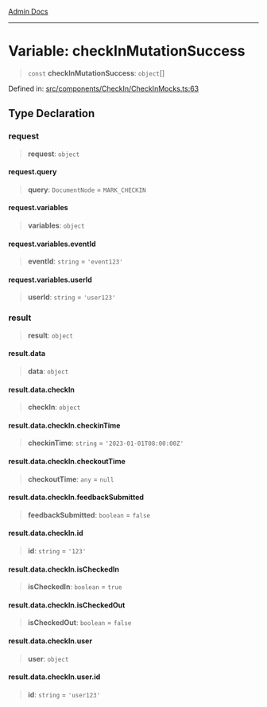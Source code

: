 [Admin Docs](/)

***

# Variable: checkInMutationSuccess

> `const` **checkInMutationSuccess**: `object`[]

Defined in: [src/components/CheckIn/CheckInMocks.ts:63](https://github.com/PalisadoesFoundation/talawa-admin/blob/main/src/components/CheckIn/CheckInMocks.ts#L63)

## Type Declaration

### request

> **request**: `object`

#### request.query

> **query**: `DocumentNode` = `MARK_CHECKIN`

#### request.variables

> **variables**: `object`

#### request.variables.eventId

> **eventId**: `string` = `'event123'`

#### request.variables.userId

> **userId**: `string` = `'user123'`

### result

> **result**: `object`

#### result.data

> **data**: `object`

#### result.data.checkIn

> **checkIn**: `object`

#### result.data.checkIn.checkinTime

> **checkinTime**: `string` = `'2023-01-01T08:00:00Z'`

#### result.data.checkIn.checkoutTime

> **checkoutTime**: `any` = `null`

#### result.data.checkIn.feedbackSubmitted

> **feedbackSubmitted**: `boolean` = `false`

#### result.data.checkIn.id

> **id**: `string` = `'123'`

#### result.data.checkIn.isCheckedIn

> **isCheckedIn**: `boolean` = `true`

#### result.data.checkIn.isCheckedOut

> **isCheckedOut**: `boolean` = `false`

#### result.data.checkIn.user

> **user**: `object`

#### result.data.checkIn.user.id

> **id**: `string` = `'user123'`

